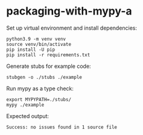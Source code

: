 # packaging-with-mypy-a

Set up virtual environment and install dependencies:

```
python3.9 -m venv venv
source venv/bin/activate
pip install -U pip
pip install -r requirements.txt
```

Generate stubs for example code:

```
stubgen -o ./stubs ./example
```

Run mypy as a type check:

```
export MYPYPATH=./stubs/
mypy ./example
```

Expected output:

```
Success: no issues found in 1 source file
```
